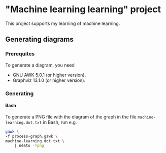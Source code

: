 # "Machine learning learning" project

This project supports my learning of machine learning.

## Generating diagrams

### Prerequites

To generate a diagram, you need

- GNU AWK 5.0.1 (or higher version),
- Graphviz 13.1.0 (or higher version).

### Generating

#### Bash

To generate a PNG file with the diagram of the graph in the file `machine-learning.dot.txt` in Bash, run e.g.

```bash
gawk \
-f process-graph.gawk \
machine-learning.dot.txt \
    | neato -Tpng
```
